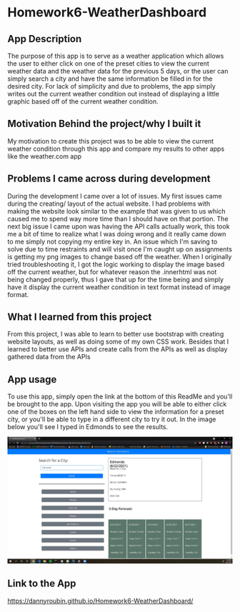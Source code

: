 # Homework6-WeatherDashboard

## App Description 
The purpose of this app is to serve as a weather application which allows the user to either click on one of the preset cities to view the current weather data and the
weather data for the previous 5 days, or the user can simply search a city and have the same information be filled in for the desired city.
For lack of simplicity and due to problems, the app simply writes out the current weather condition out instead of displaying a little graphic
based off of the current weather condition.

## Motivation Behind the project/why I built it
My motivation to create this project was to be able to view the current weather condition through this app and compare my results to other apps like the weather.com app

## Problems I came across during development
During the development I came over a lot of issues. My first issues came during the creating/ layout of the actual website. I had problems with making the website look similar to the example that was given to us which caused me to spend way more time than I should have on that portion. The next big issue I came upon was having the API calls actually work, this took me a bit of time to realize what I was doing wrong and it really came down to me simply not copying my entire key in. An issue which I'm saving to solve due to time restraints and will visit once I'm caught up on assignments is getting my png images to change based off the weather. When I originally tried troubleshooting it, I got the logic working to display the image based off the current weather, but for whatever reason the .innerhtml was not being changed properly, thus I gave that up for the time being and simply have it display the current weather condition in text format instead of image format.

## What I learned from this project
From this project, I was able to learn to better use bootstrap with creating website layouts, as well as doing some of my own CSS work. Besides that I learned to better use APIs and create calls from the APIs as well as display gathered data from the APIs

## App usage
To use this app, simply open the link at the bottom of this ReadMe and you'll be brought to the app. Upon visiting the app you will be able to either click one of the boxes on the left hand side to view the information for a preset city, or you'll be able to type in a different city to try it out. In the image below you'll see I typed in Edmonds to see the results.

![A screenshot of the app.](./assets/images/AppScreenshot1.jpg)

## Link to the App
https://dannyroubin.github.io/Homework6-WeatherDashboard/